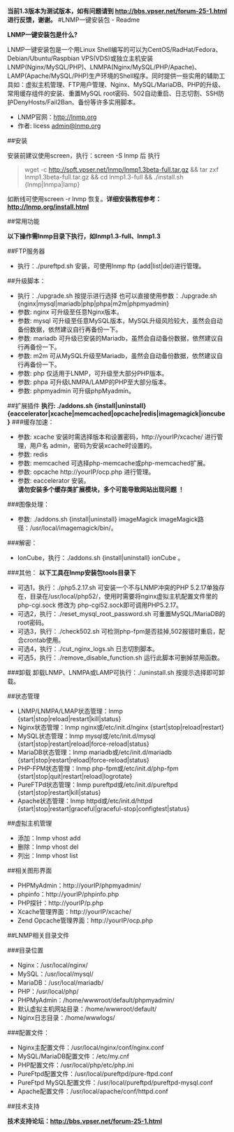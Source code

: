 **当前1.3版本为测试版本，如有问题请到 <http://bbs.vpser.net/forum-25-1.html> 进行反馈，谢谢。**
#LNMP一键安装包 - Readme

**LNMP一键安装包是什么?**

LNMP一键安装包是一个用Linux Shell编写的可以为CentOS/RadHat/Fedora、Debian/Ubuntu/Raspbian VPS(VDS)或独立主机安装LNMP(Nginx/MySQL/PHP)、LNMPA(Nginx/MySQL/PHP/Apache)、LAMP(Apache/MySQL/PHP)生产环境的Shell程序。同时提供一些实用的辅助工具如：虚拟主机管理、FTP用户管理、Nginx、MySQL/MariaDB、PHP的升级、常用缓存组件的安装、重置MySQL root密码、502自动重启、日志切割、SSH防护DenyHosts/Fail2Ban、备份等许多实用脚本。

* LNMP官网：<http://lnmp.org>
* 作者: licess <admin@lnmp.org>


##安装

安装前建议使用screen，执行：screen -S lnmp 后
执行
> wget -c http://soft.vpser.net/lnmp/lnmp1.3beta-full.tar.gz && tar zxf lnmp1.3beta-full.tar.gz && cd lnmp1.3-full && ./install.sh {lnmp|lnmpa|lamp}

如断线可使用screen -r lnmp 恢复。**详细安装教程参考：<http://lnmp.org/install.html>**

##常用功能

**以下操作需lnmp目录下执行，如lnmp1.3-full、lnmp1.3**

##FTP服务器
* 执行：./pureftpd.sh 安装，可使用lnmp ftp {add|list|del}进行管理。

##升级脚本：
* 执行：./upgrade.sh 按提示进行选择
也可以直接使用参数：./upgrade.sh {nginx|mysql|mariadb|php|phpa|m2m|phpmyadmin}
* 参数: nginx 可升级至任意Nginx版本。
* 参数: mysql 可升级至任意MySQL版本，MySQL升级风险较大，虽然会自动备份数据，依然建议自行再备份一下。
* 参数: mariadb 可升级已安装的Mariadb，虽然会自动备份数据，依然建议自行再备份一下。
* 参数: m2m    可从MySQL升级至Mariadb，虽然会自动备份数据，依然建议自行再备份一下。
* 参数: php   仅适用于LNMP，可升级至大部分PHP版本。
* 参数: phpa    可升级LNMPA/LAMP的PHP至大部分版本。
* 参数: phpmyadmin    可升级phpMyadmin。

##扩展插件
**执行: ./addons.sh {install|uninstall} {eaccelerator|xcache|memcached|opcache|redis|imagemagick|ioncube}**
###缓存加速：
* 参数: xcache 安装时需选择版本和设置密码，http://yourIP/xcache/ 进行管理，用户名 admin，密码为安装xcache时设置的。
* 参数: redis
* 参数: memcached 可选择php-memcache或php-memcached扩展。
* 参数: opcache http://yourIP/ocp.php 进行管理。
* 参数: eaccelerator 安装。  
**请勿安装多个缓存类扩展模块，多个可能导致网站出现问题 ！**

###图像处理：
* 参数: ./addons.sh {install|uninstall} imageMagick imageMagick路径：/usr/local/imagemagick/bin/。

###解密：
* IonCube，执行：./addons.sh {install|uninstall} ionCube 。

###其他：
**以下工具在lnmp安装包tools目录下**
* 可选1，执行：./php5.2.17.sh 可安装一个不与LNMP冲突的PHP 5.2.17单独存在，目录在/usr/local/php52/，使用时需要将nginx虚拟主机配置文件里的 php-cgi.sock 修改为 php-cgi52.sock即可调用PHP5.2.17。
* 可选2，执行：./reset_mysql_root_password.sh 可重置MySQL/MariaDB的root密码。
* 可选3，执行：./check502.sh  可检测php-fpm是否挂掉,502报错时重启，配合crontab使用。
* 可选4，执行：./cut_nginx_logs.sh 日志切割脚本。
* 可选5，执行：./remove_disable_function.sh 运行此脚本可删掉禁用函数。

###卸载
卸载LNMP、LNMPA或LAMP可执行：./uninstall.sh 按提示选择即可卸载。

##状态管理
* LNMP/LNMPA/LMAP状态管理：lnmp {start|stop|reload|restart|kill|status}
* Nginx状态管理：lnmp nginx或/etc/init.d/nginx {start|stop|reload|restart}
* MySQL状态管理：lnmp mysql或/etc/init.d/mysql {start|stop|restart|reload|force-reload|status}
* MariaDB状态管理：lnmp mariadb或/etc/init.d/mariadb {start|stop|restart|reload|force-reload|status}
* PHP-FPM状态管理：lnmp php-fpm或/etc/init.d/php-fpm {start|stop|quit|restart|reload|logrotate}
* PureFTPd状态管理：lnmp pureftpd或/etc/init.d/pureftpd {start|stop|restart|kill|status}
* Apache状态管理：lnmp httpd或/etc/init.d/httpd {start|stop|restart|graceful|graceful-stop|configtest|status}

##虚拟主机管理
* 添加：lnmp vhost add
* 删除：lnmp vhost del
* 列出：lnmp vhost list

##相关图形界面
* PHPMyAdmin：http://yourIP/phpmyadmin/
* phpinfo：http://yourIP/phpinfo.php
* PHP探针：http://yourIP/p.php
* Xcache管理界面：http://yourIP/xcache/
* Zend Opcache管理界面：http://yourIP/ocp.php

##LNMP相关目录文件

###目录位置
* Nginx：/usr/local/nginx/
* MySQL：/usr/local/mysql/
* MariaDB：/usr/local/mariadb/
* PHP：/usr/local/php/
* PHPMyAdmin：/home/wwwroot/default/phpmyadmin/
* 默认虚拟主机网站目录：/home/wwwroot/default/
* Nginx日志目录：/home/wwwlogs/

###配置文件：
* Nginx主配置文件：/usr/local/nginx/conf/nginx.conf
* MySQL/MariaDB配置文件：/etc/my.cnf
* PHP配置文件：/usr/local/php/etc/php.ini
* PureFtpd配置文件：/usr/local/pureftpd/pure-ftpd.conf
* PureFtpd MySQL配置文件：/usr/local/pureftpd/pureftpd-mysql.conf
* Apache配置文件：/usr/local/apache/conf/httpd.conf


##技术支持

**技术支持论坛：<http://bbs.vpser.net/forum-25-1.html>**
